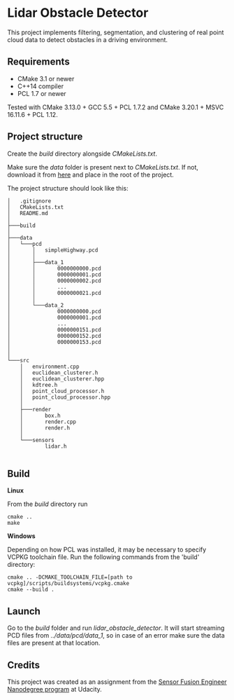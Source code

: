 # Lidar Obstacle Detector

This project implements filtering, segmentation, and clustering of real point cloud data to detect obstacles in a driving environment.

## Requirements

* CMake 3.1 or newer
* C++14 compiler
* PCL 1.7 or newer

Tested with CMake 3.13.0 + GCC 5.5 + PCL 1.7.2 and CMake 3.20.1 + MSVC 16.11.6 + PCL 1.12.

## Project structure

Create the *build* directory alongside *CMakeLists.txt*.

Make sure the *data* folder is present next to *CMakeLists.txt*. If not, download it from [here](https://github.com/udacity/SFND_Lidar_Obstacle_Detection/tree/master/src/sensors/data/pcd) and place in the root of the project.

The project structure should look like this:
```
│   .gitignore
│   CMakeLists.txt
│   README.md
│   
├───build
│                       
├───data
│   └───pcd
│       │   simpleHighway.pcd
│       │   
│       ├───data_1
│       │       0000000000.pcd
│       │       0000000001.pcd
│       │       0000000002.pcd
│       │       ...
│       │       0000000021.pcd
│       │       
│       └───data_2
│               0000000000.pcd
│               0000000001.pcd
│               ...
│               0000000151.pcd
│               0000000152.pcd
│               0000000153.pcd
│               
│       
└───src
    │   environment.cpp
    │   euclidean_clusterer.h
    │   euclidean_clusterer.hpp
    │   kdtree.h
    │   point_cloud_processor.h
    │   point_cloud_processor.hpp
    │   
    ├───render
    │       box.h
    │       render.cpp
    │       render.h
    │       
    └───sensors
            lidar.h
            
```

## Build

**Linux**

From the *build* directory run
```
cmake ..
make
```

**Windows**

Depending on how PCL was installed, it may be necessary to specify VCPKG toolchain file. Run the following commands from the 'build' directory:

```
cmake .. -DCMAKE_TOOLCHAIN_FILE=[path to vcpkg]/scripts/buildsystems/vcpkg.cmake
cmake --build .
```


## Launch

Go to the *build* folder and run *lidar_obstacle_detector*. It will start streaming PCD files from *../data/pcd/data_1*, so in case of an error make sure the data files are present at that location.


## Credits

This project was created as an assignment from the [Sensor Fusion Engineer Nanodegree program](https://www.udacity.com/course/sensor-fusion-engineer-nanodegree--nd313) at Udacity.
